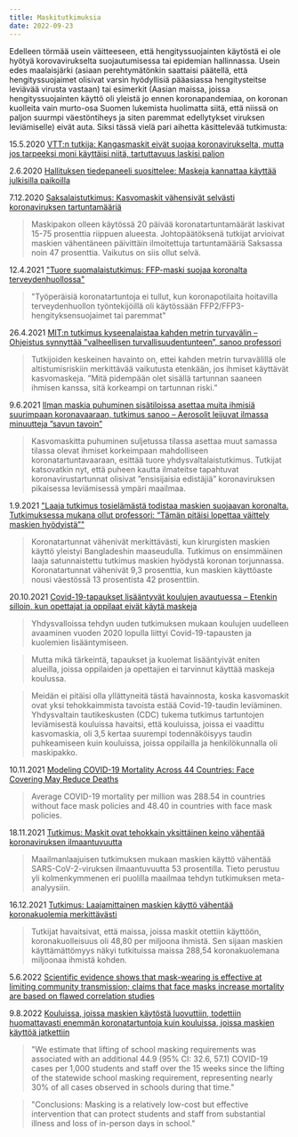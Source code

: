 ```yaml
---
title: Maskitutkimuksia
date: 2022-09-23
---
```


Edelleen törmää usein väitteeseen, että hengityssuojainten käytöstä ei ole hyötyä korovavirukselta suojautumisessa tai epidemian hallinnassa. Usein edes maalaisjärki (asiaan perehtymätönkin saattaisi päätellä, että hengityssuojaimet olisivat varsin hyödyllisiä pääasiassa hengitysteitse leviävää virusta vastaan) tai esimerkit (Aasian maissa, joissa hengityssuojainten käyttö oli yleistä jo ennen koronapandemiaa, on koronan kuolleita vain murto-osa Suomen lukemista huolimatta siitä, että niissä on paljon suurmpi väestöntiheys ja siten paremmat edellytykset viruksen leviämiselle) eivät auta. Siksi tässä vielä pari aihetta käsittelevää tutkimusta:

15.5.2020 [VTT:n tutkija: Kangasmaskit eivät suojaa koronavirukselta, mutta jos tarpeeksi moni käyttäisi niitä, tartuttavuus laskisi paljon](https://tekniikanmaailma.fi/vttn-tutkija-kangasmaskit-eivat-suojaa-koronavirukselta-mutta-jos-tarpeeksi-moni-kayttaisi-niita-tartuttavuus-laskisi-paljon/)

2.6.2020 [Hallituksen tiedepaneeli suosittelee: Maskeja kannattaa käyttää julkisilla paikoilla](https://www.mtvuutiset.fi/artikkeli/hallituksen-tiedepaneeli-suosittelee-maskeja-kannattaa-kayttaa-julkisilla-paikoilla/7836036)

7.12.2020 [Saksalaistutkimus: Kasvomaskit vähensivät selvästi koronaviruksen tartuntamääriä]( https://tekniikanmaailma.fi/saksalaistutkimus-kasvomaskit-vahensivat-selvasti-koronaviruksen-tartuntamaaria/)
> Maskipakon olleen käytössä 20 päivää koronatartuntamäärät laskivat 15-75 prosenttia riippuen alueesta. 
  Johtopäätöksenä tutkijat arvioivat maskien vähentäneen päivittäin ilmoitettuja tartuntamääriä Saksassa noin 47 prosenttia. Vaikutus on siis ollut selvä.

12.4.2021 ["Tuore suomalaistutkimus: FFP-maski suojaa koronalta terveydenhuollossa"](https://www.laakarilehti.fi/tieteessa/uutiset/tuore-suomalaistutkimus-ffp-maski-suojaa-koronalta-terveydenhuollossa/?public=1caddc5a00d9df8176df646517b3b546)
> "Työperäisiä koronatartuntoja ei tullut, kun koronapotilaita hoitavilla terveydenhuollon työntekijöillä oli käytössään FFP2/FFP3-hengityksensuojaimet tai paremmat"

26.4.2021 [MIT:n tutkimus kyseenalaistaa kahden metrin turvavälin – Ohjeistus synnyttää ”valheellisen turvallisuudentunteen”, sanoo professori](https://tekniikanmaailma.fi/mitn-tutkimus-kyseenalaistaa-kahden-metrin-turvavalin-ohjeistus-synnyttaa-valheellisen-turvallisuudentunteen-sanoo-professori/)
> Tutkijoiden keskeinen havainto on, ettei kahden metrin turvavälillä ole altistumisriskiin merkittävää vaikutusta etenkään, jos ihmiset käyttävät kasvomaskeja. ”Mitä pidempään olet sisällä tartunnan saaneen ihmisen kanssa, sitä korkeampi on tartunnan riski.”

9.6.2021 [Ilman maskia puhuminen sisätiloissa asettaa muita ihmisiä suurimpaan koronavaaraan, tutkimus sanoo – Aerosolit leijuvat ilmassa minuutteja ”savun tavoin”](https://tekniikanmaailma.fi/ilman-maskia-puhuminen-sisatiloissa-asettaa-muita-ihmisia-suurimpaan-koronavaaraan-tutkimus-sanoo-aerosolit-leijuvat-ilmassa-minuutteja-savun-tavoin/)
> Kasvomaskitta puhuminen suljetussa tilassa asettaa muut samassa tilassa olevat ihmiset korkeimpaan mahdolliseen koronatartuntavaaraan, esittää tuore yhdysvaltalaistutkimus. Tutkijat katsovatkin nyt, että puheen kautta ilmateitse tapahtuvat koronavirustartunnat olisivat ”ensisijaisia edistäjiä” koronaviruksen pikaisessa leviämisessä ympäri maailmaa.

1.9.2021 ["Laaja tutkimus tosielämästä todistaa maskien suojaavan koronalta. Tutkimuksessa mukana ollut professori: “Tämän pitäisi lopettaa väittely maskien hyödyistä”"](https://yle.fi/uutiset/3-12082059)
> Koronatartunnat vähenivät merkittävästi, kun kirurgisten maskien käyttö yleistyi Bangladeshin maaseudulla. Tutkimus on ensimmäinen laaja satunnaistettu tutkimus maskien hyödystä koronan torjunnassa. Koronatartunnat vähenivät 9,3 prosenttia, kun maskien käyttöaste nousi väestössä 13 prosentista 42 prosenttiin.

20.10.2021 [Covid-19-tapaukset lisääntyvät koulujen avautuessa – Etenkin silloin, kun opettajat ja oppilaat eivät käytä maskeja](https://tekniikanmaailma.fi/covid-19-tapaukset-lisaantyvat-koulujen-avautuessa-etenkin-silloin-kun-opettajat-ja-oppilaat-eivat-kayta-maskeja/)
> Yhdysvalloissa tehdyn uuden tutkimuksen mukaan koulujen uudelleen avaaminen vuoden 2020 lopulla liittyi Covid-19-tapausten ja kuolemien lisääntymiseen.

> Mutta mikä tärkeintä, tapaukset ja kuolemat lisääntyivät eniten alueilla, joissa oppilaiden ja opettajien ei tarvinnut käyttää maskeja koulussa.

> Meidän ei pitäisi olla yllättyneitä tästä havainnosta, koska kasvomaskit ovat yksi tehokkaimmista tavoista estää Covid-19-taudin leviäminen. Yhdysvaltain tautikeskusten (CDC) tukema tutkimus tartuntojen leviämisestä kouluissa havaitsi, että kouluissa, joissa ei vaadittu kasvomaskia, oli 3,5 kertaa suurempi todennäköisyys taudin puhkeamiseen kuin kouluissa, joissa oppilailla ja henkilökunnalla oli maskipakko.

10.11.2021 [Modeling COVID-19 Mortality Across 44 Countries: Face Covering May Reduce Deaths](https://www.ajpmonline.org/article/S0749-3797(21)00557-2/fulltext)
> Average COVID-19 mortality per million was 288.54 in countries without face mask policies and 48.40 in countries with face mask policies. 

18.11.2021 [Tutkimus: Maskit ovat tehokkain yksittäinen keino vähentää koronaviruksen ilmaantuvuutta](https://tekniikanmaailma.fi/tutkimus-maskit-ovat-tehokkain-yksittainen-keino-vahentaa-koronaviruksen-ilmaantuvuutta/)
> Maailmanlaajuisen tutkimuksen mukaan maskien käyttö vähentää SARS-CoV-2-viruksen ilmaantuvuutta 53 prosentilla. Tieto perustuu yli kolmenkymmenen eri puolilla maailmaa tehdyn tutkimuksen meta-analyysiin.

16.12.2021 [Tutkimus: Laajamittainen maskien käyttö vähentää koronakuolemia merkittävästi](https://tekniikanmaailma.fi/tutkimus-laajamittainen-maskien-kaytto-vahentaa-koronakuolemia-merkittavasti/)
> Tutkijat havaitsivat, että maissa, joissa maskit otettiin käyttöön, koronakuolleisuus oli 48,80 per miljoona ihmistä. Sen sijaan maskien käyttämättömyys näkyi tutkituissa maissa 288,54 koronakuolemana miljoonaa ihmistä kohden.

5.6.2022 [Scientific evidence shows that mask-wearing is effective at limiting community transmission; claims that face masks increase mortality are based on flawed correlation studies](https://healthfeedback.org/claimreview/scientific-evidence-shows-mask-wearing-effective-at-limiting-community-transmission-claims-face-masks-increase-mortality-based-on-flawed-correlation-studies/?fbclid=IwAR1bkwuTnhiConyPO0gK415havKqqiTD4gqe36lXp9mMWCiqy602mndhu74)

9.8.2022 [Kouluissa, joissa maskien käytöstä luovuttiin, todettiin huomattavasti enemmän koronatartuntoja kuin kouluissa, joissa maskien käyttöä jatkettiin](https://www.medrxiv.org/content/10.1101/2022.08.09.22278385v1)
> "We estimate that lifting of school masking requirements was associated with an additional 44.9 (95% CI: 32.6, 57.1) COVID-19 cases per 1,000 students and staff over the 15 weeks since the lifting of the statewide school masking requirement, representing nearly 30% of all cases observed in schools during that time."

> "Conclusions: Masking is a relatively low-cost but effective intervention that can protect students and staff from substantial illness and loss of in-person days in school."

